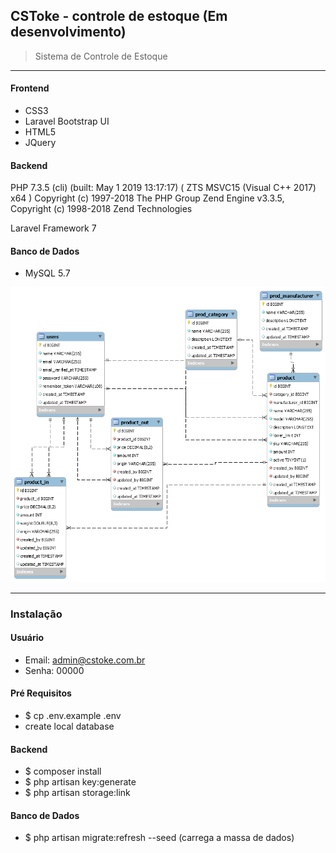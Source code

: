 ## CSToke - controle de estoque (Em desenvolvimento)

> Sistema de Controle de Estoque
---
#### Frontend
- CSS3
- Laravel Bootstrap UI
- HTML5
- JQuery

#### Backend
PHP 7.3.5 (cli) (built: May  1 2019 13:17:17) ( ZTS MSVC15 (Visual C++ 2017) x64 )
Copyright (c) 1997-2018 The PHP Group
Zend Engine v3.3.5, Copyright (c) 1998-2018 Zend Technologies

Laravel Framework 7

#### Banco de Dados
- MySQL 5.7

<p align="center">
  <img src="eer_cstoke.png" width="800" alt="Modelo EER">
</p>

---

### Instalação
#### Usuário
- Email: admin@cstoke.com.br
- Senha: 00000

#### Pré Requisitos
- $ cp .env.example .env
- create local database

#### Backend
- $ composer install  
- $ php artisan key:generate
- $ php artisan storage:link

#### Banco de Dados
- $ php artisan migrate:refresh --seed (carrega a massa de dados)
